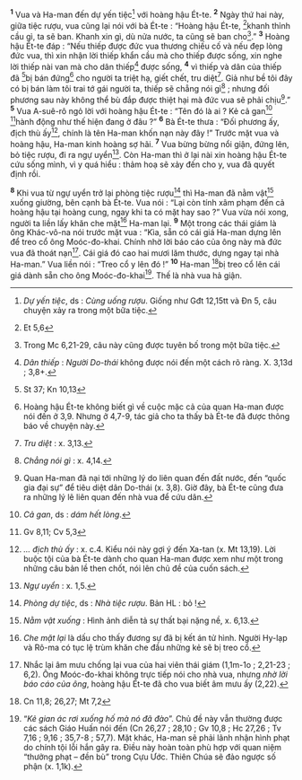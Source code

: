 <sup><b>1</b></sup> Vua và Ha-man đến dự yến tiệc[^1] với hoàng hậu Ét-te. <sup><b>2</b></sup> Ngày thứ hai này, giữa tiệc rượu, vua cũng lại nói với bà Ét-te : “Hoàng hậu Ét-te, [^1*]khanh thỉnh cầu gì, ta sẽ ban. Khanh xin gì, dù nửa nước, ta cũng sẽ ban cho[^2].” <sup><b>3</b></sup> Hoàng hậu Ét-te đáp : “Nếu thiếp được đức vua thương chiếu cố và nếu đẹp lòng đức vua, thì xin nhận lời thiếp khẩn cầu mà cho thiếp được sống, xin nghe lời thiếp nài van mà cho dân thiếp[^3] được sống, <sup><b>4</b></sup> vì thiếp và dân của thiếp đã [^2*]bị bán đứng[^4] cho người ta triệt hạ, giết chết, tru diệt[^5]. Giả như bề tôi đây có bị bán làm tôi trai tớ gái người ta, thiếp sẽ chẳng nói gì[^6] ; nhưng đối phương sau này không thể bù đắp được thiệt hại mà đức vua sẽ phải chịu[^7].” <sup><b>5</b></sup> Vua A-suê-rô ngỏ lời với hoàng hậu Ét-te : “Tên đó là ai ? Kẻ cả gan[^8] [^3*]hành động như thế hiện đang ở đâu ?” <sup><b>6</b></sup> Bà Ét-te thưa : “Đối phương ấy, địch thù ấy[^9], chính là tên Ha-man khốn nạn này đây !” Trước mặt vua và hoàng hậu, Ha-man kinh hoàng sợ hãi. <sup><b>7</b></sup> Vua bừng bừng nổi giận, đứng lên, bỏ tiệc rượu, đi ra ngự uyển[^10]. Còn Ha-man thì ở lại nài xin hoàng hậu Ét-te cứu sống mình, vì y quá hiểu : thảm hoạ sẽ xảy đến cho y, vua đã quyết định rồi.

<sup><b>8</b></sup> Khi vua từ ngự uyển trở lại phòng tiệc rượu[^11] thì Ha-man đã nằm vật[^12] xuống giường, bên cạnh bà Ét-te. Vua nói : “Lại còn tính xâm phạm đến cả hoàng hậu tại hoàng cung, ngay khi ta có mặt hay sao ?” Vua vừa nói xong, người ta liền lấy khăn che mặt[^13] Ha-man lại. <sup><b>9</b></sup> Một trong các thái giám là ông Khác-vô-na nói trước mặt vua : “Kìa, sẵn có cái giá Ha-man dựng lên để treo cổ ông Moóc-đo-khai. Chính nhờ lời báo cáo của ông này mà đức vua đã thoát nạn[^14]. Cái giá đó cao hai mươi lăm thước, dựng ngay tại nhà Ha-man.” Vua liền nói : “Treo cổ y lên đó !” <sup><b>10</b></sup> Ha-man [^4*]bị treo cổ lên cái giá dành sẵn cho ông Moóc-đo-khai[^15]. Thế là nhà vua hả giận.

[^1]: <i>Dự yến tiệc</i>, ds : <i>Cùng uống rượu</i>. Giống như Gđt 12,15tt và Đn 5, câu chuyện xảy ra trong một bữa tiệc.
[^2]: Trong Mc 6,21-29, câu này cũng được tuyên bố trong một bữa tiệc.
[^3]: <i>Dân thiếp</i> : <i>Người Do-thái</i> không được nói đến một cách rõ ràng. X. 3,13d ; 3,8+.
[^4]: Hoàng hậu Ét-te không biết gì về cuộc mặc cả của quan Ha-man được nói đến ở 3,9. Nhưng ở 4,7-9, tác giả cho ta thấy bà Ét-te đã được thông báo về chuyện này.
[^5]: <i>Tru diệt</i> : x. 3,13.
[^6]: <i>Chẳng nói gì</i> : x. 4,14.
[^7]: Quan Ha-man đã nại tới những lý do liên quan đến đất nước, đến “quốc gia đại sự” để tiêu diệt dân Do-thái (x. 3,8). Giờ đây, bà Ét-te cũng đưa ra những lý lẽ liên quan đến nhà vua để cứu dân.
[^8]: <i>Cả gan</i>, ds : <i>dám hết lòng</i>.
[^9]: <i>... địch thù ấy</i> : x. c.4. Kiểu nói này gợi ý đến Xa-tan (x. Mt 13,19). Lời buộc tội của bà Ét-te dành cho quan Ha-man được xem như một trong những câu bản lề then chốt, nói lên chủ đề của cuốn sách.
[^10]: <i>Ngự uyển</i> : x. 1,5.
[^11]: <i>Phòng dự tiệc</i>, ds : <i>Nhà tiệc rượu</i>. Bản HL : bỏ !
[^12]: <i>Nằm vật xuống</i> : Hình ảnh diễn tả sự thất bại nặng nề, x. 6,13.
[^13]: <i>Che mặt lại</i> là dấu cho thấy đương sự đã bị kết án tử hình. Người Hy-lạp và Rô-ma có tục lệ trùm khăn che đầu những kẻ sẽ bị treo cổ.
[^14]: Nhắc lại âm mưu chống lại vua của hai viên thái giám (1,1m-1o ; 2,21-23 ; 6,2). Ông Moóc-đo-khai không trực tiếp nói cho nhà vua, nhưng <i>nhờ lời báo cáo của ông</i>, hoàng hậu Ét-te đã cho vua biết âm mưu ấy (2,22).
[^15]: “<i>Kẻ gian ác rơi xuống hố mà nó đã đào</i>”. Chủ đề này vẫn thường được các sách Giáo Huấn nói đến (Cn 26,27 ; 28,10 ; Gv 10,8 ; Hc 27,26 ; Tv 7,16 ; 9,16 ; 35,7-8 ; 57,7). Mặt khác, Ha-man sẽ phải lãnh nhận hình phạt do chính tội lỗi hắn gây ra. Điều này hoàn toàn phù hợp với quan niệm “thưởng phạt – đền bù” trong Cựu Ước. Thiên Chúa sẽ đảo ngược số phận (x. 1,1k).
[^1*]: Et 5,6
[^2*]: St 37; Kn 10,13
[^3*]: Gv 8,11; Cv 5,3
[^4*]: Cn 11,8; 26,27; Mt 7,2

